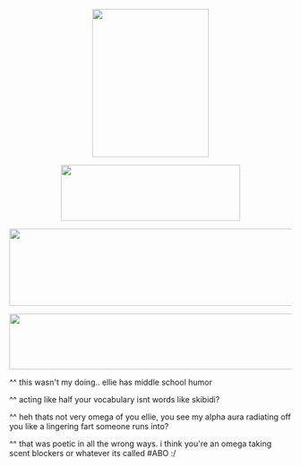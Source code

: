 <p align="center">
  <img width="208" height="265" src="https://files.catbox.moe/r46ivk.png">
</p>

<p align="center">
  <img width="320" height="100" src="https://spotify-github-profile.kittinanx.com/api/view?uid=mhx3obk47u7fomxlkrbs95dvq&cover_image=true&theme=novatorem&show_offline=false&background_color=555f53&interchange=false&bar_color=6bb36b&bar_color_cover=false)](https://github.com/kittinan/spotify-github-profile)">

<p align="center">
  <img width="750" height="138" src="https://files.catbox.moe/qnhsp1.png">
</p>

<p align="center">
  <img width="750" height="100" src="https://files.catbox.moe/e2jedi.jpg">
</p>


^^
this wasn't my doing.. ellie has middle school humor 

^^
acting like half your vocabulary isnt words like skibidi?

^^
heh thats not very omega of you ellie, you see my alpha aura radiating off you like a lingering fart someone runs into?

^^ 
that was poetic in all the wrong ways. i think you're an omega taking scent blockers or whatever its called #ABO :/
